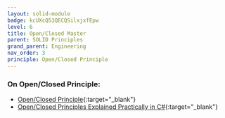 ```yaml
---
layout: solid-module
badge: kcUXcQ53QECQSilxjxfEpw
level: 6
title: Open/Closed Master
parent: SOLID Principles
grand_parent: Engineering
nav_order: 3
principle: Open/Closed Principle
---
```

### On Open/Closed Principle:

- [Open/Closed Principle](https://www.youtube.com/watch?v=-ptMtJAdj40&list=PLZlA0Gpn_vH9kocFX7R7BAe_CvvOCO_p9&index=2){:target="\_blank"}
- [Open/Closed Principles Explained Practically in C#](https://www.youtube.com/watch?v=VFlk43QGEgc&feature=youtu.be){:target="\_blank"}

